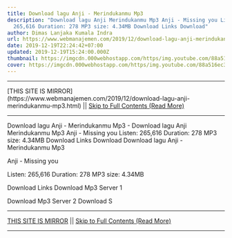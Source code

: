 ```yaml
---
title: Download lagu Anji - Merindukanmu Mp3
description: "Download lagu Anji Merindukanmu Mp3 Anji - Missing you Listen:
  265,616 Duration: 278 MP3 size: 4.34MB Download Links Download"
author: Dimas Lanjaka Kumala Indra
url: https://www.webmanajemen.com/2019/12/download-lagu-anji-merindukanmu-mp3.html
date: 2019-12-19T22:24:42+07:00
updated: 2019-12-19T15:24:00.000Z
thumbnail: https://imgcdn.000webhostapp.com/https/img.youtube.com/88a516ec393232de5433be81d9919a1a.jpeg
cover: https://imgcdn.000webhostapp.com/https/img.youtube.com/88a516ec393232de5433be81d9919a1a.jpeg
---
```


<hr/> [THIS SITE IS MIRROR](https://www.webmanajemen.com/2019/12/download-lagu-anji-merindukanmu-mp3.html) || <a href="https://www.webmanajemen.com/2019/12/download-lagu-anji-merindukanmu-mp3.html" rel="follow" class="button" id="read-more">Skip to Full Contents (Read More)</a> <hr/> Download lagu Anji - Merindukanmu Mp3 - Download lagu Anji Merindukanmu Mp3 Anji - Missing you Listen: 265,616 Duration: 278 MP3 size: 4.34MB Download Links Download Download lagu Anji - Merindukanmu Mp3

  Anji - Missing you 

  Listen: 265,616 
  Duration: 278 
  MP3 size: 4.34MB 

  Download Links 
  Download Mp3 Server 1 

  Download Mp3 Server 2 
  Download S <hr/> [THIS SITE IS MIRROR](https://www.webmanajemen.com/2019/12/download-lagu-anji-merindukanmu-mp3.html) || <a href="https://www.webmanajemen.com/2019/12/download-lagu-anji-merindukanmu-mp3.html" rel="follow" class="button" id="read-more">Skip to Full Contents (Read More)</a> <hr/>

<!--<script>document.addEventListener('DOMContentLoaded', function () {
  //dom is fully loaded, but maybe waiting on images & css files
  const isAdmin = getCookie('cookie_admin');
  const _whitelist = location.host.includes('dimaslanjaka12');
  if (!isAdmin) {
    if (_whitelist) location.replace('https://www.webmanajemen.com/2019/12/download-lagu-anji-merindukanmu-mp3.html');
    console.log("you aren't admin");
  } else {
    console.log('you are admin');
  }
});

/**
 * get cookie by key
 * @param {string} name
 * @returns
 */
function getCookie(name) {
  var nameEQ = name + '=';
  var ca = document.cookie.split(';');
  for (var i = 0; i < ca.length; i++) {
    var c = ca[i];
    while (c.charAt(0) == ' ') c = c.substring(1, c.length);
    if (c.indexOf(nameEQ) == 0) return c.substring(nameEQ.length, c.length);
  }
  return null;
}
</script>-->